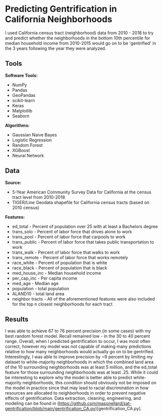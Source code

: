 # Predicting Gentrification in California Neighborhoods

I used California census tract (neighborhood) data from 2010 - 2018 to try and predict whether the neighborhoods in the bottom 10th percentile for median household income from 2010-2015 would go on to be 'gentrified' in the 3 years following the year they were analyzed.

## Tools

**Software Tools:**
* NumPy
* Pandas
* GeoPandas
* scikit-learn
* Keras
* Matplotlib
* Seaborn

**Algorithms:**
* Gaussian Naive Bayes
* Logistic Regression
* Random Forest
* XGBoost
* Neural Network

## Data

**Source:**
* 5-Year American Community Survey Data for California at the census tract level from 2010-2018
* TIGER/Line Geodata shapefile for California census tracts (based on 2010 census)

**Features:**
* ed_total - Percent of population over 25 with at least a Bachelors degree
* trans_solo - Percent of labor force that drives alone to work
* trans_pool - Percent of labor force that carpools to work
* trans_public - Percent of labor force that takes public transportation to work
* trans_walk - Percent of labor force that walks to work
* trans_remote - Percent of labor force that works remotely
* race_white - Percent of population that is white
* race_black - Percent of population that is black
* med_house_inc - Median household income
* per_cap_inc - Per capita income
* med_age - Median age
* population - total population
* ALAND10 - total land area
* neighbor tracts - All of the aforementioned features were also included for the top n closest neighborhoods for each tract

## Results

I was able to achieve 67 to 76 percent precision (in some cases) with my best random forest model. Recall remained low - in the 30 to 40 percent range. Overall, when I predicted gentrification to occur, I was most often correct, however my model was not capable of making many predictions relative to how many neighborhoods would actually go on to be gentrified. Interestingly, I was able to improve precision by ~9 percent by limiting my dataset to white-majority neighborhoods in which the combined land area of the 10 surrounding neighborhoods was at least 5 million, and the ed_total feature for those surrounding neighborhoods was at least .25. While it could be interesting to explore why the model is better able to predict white-majority neighborhoods, this condition should obviously not be imposed on the model in practice since that may lead to racial discrimination in how resources are allocated to neighborhoods in order to prevent negative effects of gentrification. Data extraction, cleaning, engineering, and modeling can be found in (https://github.com/masonellard/sat-gentrification/blob/main/gentrification_CA.py)[gentrification_CA.py].
